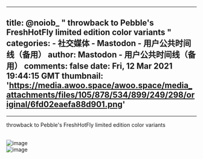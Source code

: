 
---
title: @noiob_ "
throwback to Pebble's FreshHotFly limited edition color variants
"
categories: 
    - 社交媒体
    - Mastodon - 用户公共时间线（备用）
author: Mastodon - 用户公共时间线（备用）
comments: false
date: Fri, 12 Mar 2021 19:44:15 GMT
thumbnail: 'https://media.awoo.space/awoo.space/media_attachments/files/105/878/534/899/249/298/original/6fd02eaefa88d901.png'
---

<div>   
<hr><p>throwback to Pebble's FreshHotFly limited edition color variants</p><br><img src="https://media.awoo.space/awoo.space/media_attachments/files/105/878/534/899/249/298/original/6fd02eaefa88d901.png" alt="image " referrerpolicy="no-referrer"><br><img src="https://media.awoo.space/awoo.space/media_attachments/files/105/878/535/344/460/906/original/ffe9e03e22e9f0a7.png" alt="image " referrerpolicy="no-referrer">  
</div>
            